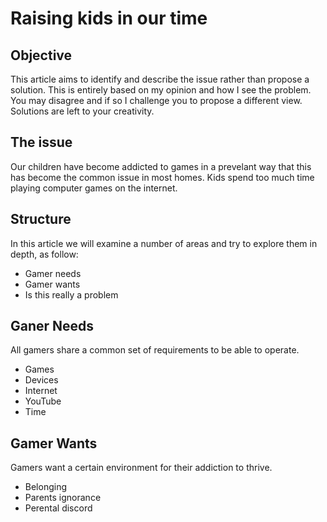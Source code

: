# Raising kids in our time

## Objective
This article aims to identify and describe the issue rather than propose a solution. This is entirely based on my opinion and how I see the problem. You may disagree and if so I challenge you to propose a different view. Solutions are left to your creativity.

## The issue
Our children have become addicted to games in a prevelant way that this has become the common issue in most homes. Kids spend too much time playing computer games on the internet. 

## Structure
In this article we will examine a number of areas and try to explore them in depth, as follow:
* Gamer needs
* Gamer wants
* Is this really a problem

## Ganer Needs
All gamers share a common set of requirements to be able to operate.
* Games
* Devices
* Internet
* YouTube
* Time

## Gamer Wants
Gamers want a certain environment for their addiction to thrive.
* Belonging
* Parents ignorance
* Perental discord

